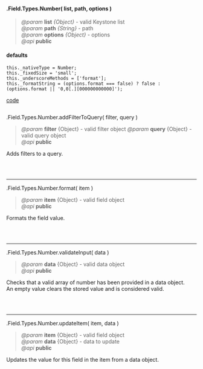 #### .Field.Types.Number( list, path, options )  
> *@param* **list** _{Object}_  - valid Keystone list   
> *@param* **path** _{String}_  - path   
> *@param* **options** _{Object}_  - options   
> *@api* **public**  

<div class="code-header"> <h4>defaults</h4></div><pre class=" language-javascript"><code class="language-javascript">this._nativeType = Number;
this._fixedSize = 'small';
this._underscoreMethods = ['format'];
this._formatString = (options.format === false) ? false : (options.format || '0,0[.][000000000000]');</code></pre>

<div class="code-header addGitHubLink" data-file="fields/types/number/NumberType.js"> <a href="#" class="loadCode"> code</a></div><pre class=" language-javascript hideCode api"></pre> 

<span class="subMethod"> .Field.Types.Number.addFilterToQuery( filter, query ) </span>  
> *@param* **filter** {Object} - valid filter object 
> *@param* **query** {Object} - valid query object   
> *@api* **public**     

Adds filters to a query.   

<div class="code-header addGitHubLink" data-file="fields/types/number/NumberType.js#L23-L56"> &nbsp;</div><pre class=" language-javascript hideCode api"></pre> 

---

<span class="subMethod"> .Field.Types.Number.format( item ) </span>  
> *@param* **item** {Object} - valid field object   
> *@api* **public**     

Formats the field value.  

<div class="code-header addGitHubLink" data-file="fields/types/number/NumberType.js#L32-L51"> &nbsp;</div><pre class=" language-javascript hideCode api"></pre> 

---
<span class="subMethod"> .Field.Types.Number.validateInput( data )  </span> 
> *@param* **data** {Object} - valid data object  
> *@api* **public**   
 
Checks that a valid array of number has been provided in a data object.  
An empty value clears the stored value and is considered valid.  

<div class="code-header addGitHubLink" data-file="fields/types/number/NumberType.js#L69-L84"> &nbsp;</div><pre class=" language-javascript hideCode api"></pre> 


---
<span class="subMethod"> .Field.Types.Number.updateItem( item, data )  </span> 
> *@param* **item** {Object} - valid field object  
> *@param* **data** {Object} - data to update  
> *@api* **public**  

Updates the value for this field in the item from a data object.  

<div class="code-header addGitHubLink" data-file="fields/types/number/NumberType.js#L86-L102"> &nbsp;</div><pre class=" language-javascript hideCode api"></pre> 
